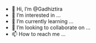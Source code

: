 - 👋 Hi, I’m @Gadhiztira
- 👀 I’m interested in ...
- 🌱 I’m currently learning ...
- 💞️ I’m looking to collaborate on ...
- 📫 How to reach me ...

<!---
Gadhiztira/Gadhiztira is a ✨ special ✨ repository because its `README.md` (this file) appears on your GitHub profile.
You can click the Preview link to take a look at your changes.
--->
